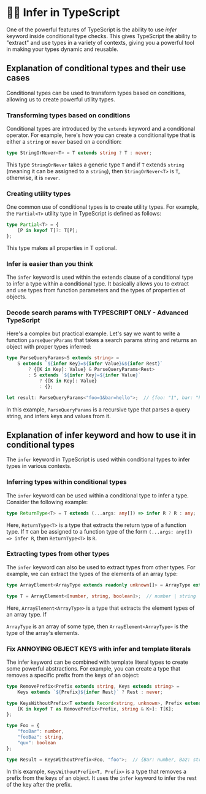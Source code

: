 # 🕵️‍♂️ Infer in TypeScript

One of the powerful features of TypeScript is the ability to use *infer* keyword inside conditional type checks. This gives TypeScript the ability to "extract" and use types in a variety of contexts, giving you a powerful tool in making your types dynamic and reusable.

## Explanation of conditional types and their use cases

Conditional types can be used to transform types based on conditions, allowing us to create powerful utility types.

### Transforming types based on conditions

Conditional types are introduced by the `extends` keyword and a conditional operator. For example, here's how you can create a conditional type that is either a `string` or `never` based on a condition:

```typescript
type StringOrNever<T> = T extends string ? T : never;
```

This type `StringOrNever` takes a generic type `T` and if `T` extends `string` (meaning it can be assigned to a `string`), then `StringOrNever<T>` is `T`, otherwise, it is `never`.

### Creating utility types

One common use of conditional types is to create utility types. For example, the `Partial<T>` utility type in TypeScript is defined as follows:

```typescript
type Partial<T> = {
    [P in keyof T]?: T[P];
};
```

This type makes all properties in T optional.

### Infer is easier than you think

The `infer` keyword is used within the extends clause of a conditional type to infer a type within a conditional type. It basically allows you to extract and use types from function parameters and the types of properties of objects.

### Decode search params with TYPESCRIPT ONLY - Advanced TypeScript

Here's a complex but practical example. Let's say we want to write a function `parseQueryParams` that takes a search params string and returns an object with proper types inferred:

```typescript
type ParseQueryParams<S extends string> = 
    S extends `${infer Key}=${infer Value}&${infer Rest}`
        ? {[K in Key]: Value} & ParseQueryParams<Rest>
        : S extends `${infer Key}=${infer Value}`
            ? {[K in Key]: Value}
            : {};

let result: ParseQueryParams<"foo=1&bar=hello">;  // {foo: "1", bar: "hello"}
```

In this example, `ParseQueryParams` is a recursive type that parses a query string, and infers keys and values from it.

## Explanation of infer keyword and how to use it in conditional types

The `infer` keyword in TypeScript is used within conditional types to infer types in various contexts.

### Inferring types within conditional types

The `infer` keyword can be used within a conditional type to infer a type. Consider the following example:

```typescript
type ReturnType<T> = T extends (...args: any[]) => infer R ? R : any;
```

Here, `ReturnType<T>` is a type that extracts the return type of a function type. If `T` can be assigned to a function type of the form `(...args: any[]) => infer R`, then `ReturnType<T>` is `R`.

### Extracting types from other types

The `infer` keyword can also be used to extract types from other types. For example, we can extract the types of the elements of an array type:

```typescript
type ArrayElement<ArrayType extends readonly unknown[]> = ArrayType extends readonly (infer ElementType)[] ? ElementType : never;

type T = ArrayElement<[number, string, boolean]>;  // number | string | boolean
```

Here, `ArrayElement<ArrayType>` is a type that extracts the element types of an array type. If

`ArrayType` is an array of some type, then `ArrayElement<ArrayType>` is the type of the array's elements.

### Fix ANNOYING OBJECT KEYS with infer and template literals

The infer keyword can be combined with template literal types to create some powerful abstractions. For example, you can create a type that removes a specific prefix from the keys of an object:

```typescript
type RemovePrefix<Prefix extends string, Keys extends string> =
    Keys extends `${Prefix}${infer Rest}` ? Rest : never;

type KeysWithoutPrefix<T extends Record<string, unknown>, Prefix extends string> = {
    [K in keyof T as RemovePrefix<Prefix, string & K>]: T[K];
};

type Foo = {
    "fooBar": number,
    "fooBaz": string,
    "qux": boolean
};

type Result = KeysWithoutPrefix<Foo, "foo">;  // {Bar: number, Baz: string, qux: boolean}
```

In this example, `KeysWithoutPrefix<T, Prefix>` is a type that removes a prefix from the keys of an object. It uses the `infer` keyword to infer the rest of the key after the prefix.
